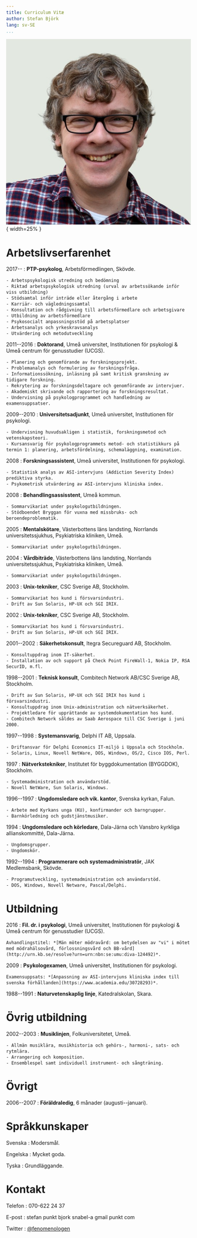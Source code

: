 ```yaml
---
title: Curriculum Vitæ
author: Stefan Björk
lang: sv-SE
...
```


![](images/photo.jpg){ width=25% }


# Arbetslivserfarenhet

2017--
:   **PTP-psykolog**, Arbetsförmedlingen, Skövde.

    - Arbetspsykologisk utredning och bedömning
    - Riktad arbetspsykologisk utredning (urval av arbetssökande inför viss utbildning)
    - Stödsamtal inför inträde eller återgång i arbete
    - Karriär- och vägledningssamtal
    - Konsultation och rådgivning till arbetsförmedlare och arbetsgivare
    - Utbildning av arbetsförmedlare
    - Psykosocialt anpassningsstöd på arbetsplatser
    - Arbetsanalys och yrkeskravsanalys
    - Utvärdering och metodutveckling

2011--2016
:   **Doktorand**, Umeå universitet, Institutionen för psykologi & Umeå centrum för genusstudier (UCGS).

    - Planering och genomförande av forskningsprojekt.
    - Problemanalys och formulering av forskningsfråga.
    - Informationssökning, inläsning på samt kritisk granskning av tidigare forskning.
    - Rekrytering av forskningsdeltagare och genomförande av intervjuer.
    - Akademiskt skrivande och rapportering av forskningsresultat.
    - Undervisning på psykologprogrammet och handledning av examensuppsatser.

2009--2010
:   **Universitetsadjunkt**, Umeå universitet, Institutionen för psykologi.

    - Undervisning huvudsakligen i statistik, forskningsmetod och vetenskapsteori.
    - Kursansvarig för psykologprogrammets metod- och statistikkurs på termin 1: planering, arbetsfördelning, schemaläggning, examination.

2008
:   **Forskningsassistent**, Umeå universitet, Institutionen för psykologi.

    - Statistisk analys av ASI-intervjuns (Addiction Severity Index) prediktiva styrka.
    - Psykometrisk utvärdering av ASI-intervjuns kliniska index.

2008
:   **Behandlingsassisstent**, Umeå kommun.

    - Sommarvikariat under psykologutbildningen.
    - Stödboendet Bryggan för vuxna med missbruks- och beroendeproblematik.

2005
:   **Mentalskötare**, Västerbottens läns landsting, Norrlands universitetssjukhus, Psykiatriska kliniken, Umeå.

    - Sommarvikariat under psykologutbildningen.

2004
:   **Vårdbiträde**, Västerbottens läns landsting, Norrlands universitetssjukhus, Psykiatriska kliniken, Umeå.

    - Sommarvikariat under psykologutbildningen.

2003
:   **Unix-tekniker**, CSC Sverige AB, Stockholm.

    - Sommarvikariat hos kund i försvarsindustri.
    - Drift av Sun Solaris, HP-UX och SGI IRIX.

2002
:   **Unix-tekniker**, CSC Sverige AB, Stockholm.

    - Sommarvikariat hos kund i försvarsindustri.
    - Drift av Sun Solaris, HP-UX och SGI IRIX.

2001--2002
:   **Säkerhetskonsult**, Itegra Secureguard AB, Stockholm.

    - Konsultuppdrag inom IT-säkerhet.
    - Installation av och support på Check Point FireWall-1, Nokia IP, RSA SecurID, m.fl.

1998--2001
:   **Teknisk konsult**, Combitech Network AB/CSC Sverige AB, Stockholm.

    - Drift av Sun Solaris, HP-UX och SGI IRIX hos kund i försvarsindustri.
    - Konsultuppdrag inom Unix-administration och nätverksäkerhet.
    - Projektledare för upprättande av systemdokumentation hos kund.
    - Combitech Network såldes av Saab Aerospace till CSC Sverige i juni 2000.

1997--1998
:   **Systemansvarig**, Delphi IT AB, Uppsala.

    - Driftansvar för Delphi Economics IT-miljö i Uppsala och Stockholm.
    - Solaris, Linux, Novell NetWare, DOS, Windows, OS/2, Cisco IOS, Perl.

1997
:   **Nätverkstekniker**, Institutet för byggdokumentation (BYGGDOK), Stockholm.

    - Systemadministration och användarstöd.
    - Novell NetWare, Sun Solaris, Windows.

1996--1997
:   **Ungdomsledare och vik. kantor**, Svenska kyrkan, Falun.

    - Arbete med Kyrkans unga (KU), konfirmander och barngrupper.
    - Barnkörledning och gudstjänstmusiker.

1994
:   **Ungdomsledare och körledare**, Dala-Järna och Vansbro kyrkliga allianskommitté, Dala-Järna.

    - Ungdomsgrupper.
    - Ungdomskör.

1992--1994
:   **Programmerare och systemadministratör**, JAK Medlemsbank, Skövde.

    - Programutveckling, systemadministration och användarstöd.
    - DOS, Windows, Novell Netware, Pascal/Delphi.

# Utbildning

2016
:   **Fil. dr. i psykologi**, Umeå universitet, Institutionen för psykologi & Umeå centrum för genusstudier (UCGS).

    Avhandlingstitel: *[Män möter mödravård: om betydelsen av "vi" i mötet med mödrahälsovård, förlossningsvård och BB-vård](http://urn.kb.se/resolve?urn=urn:nbn:se:umu:diva-124492)*.

2009
:   **Psykologexamen**, Umeå universitet, Institutionen för psykologi.

    Examensuppsats: *[Anpassning av ASI-intervjuns kliniska index till svenska förhållanden](https://www.academia.edu/30728293)*.

1988--1991
:   **Naturvetenskaplig linje**, Katedralskolan, Skara.

# Övrig utbildning

2002--2003
:   **Musiklinjen**, Folkuniversitetet, Umeå.

    - Allmän musiklära, musikhistoria och gehörs-, harmoni-, sats- och rytmlära.
    - Arrangering och komposition.
    - Ensemblespel samt individuell instrument- och sångträning.

# Övrigt

2006--2007
:   **Föräldraledig**, 6 månader (augusti--januari).

# Språkkunskaper

Svenska
:   Modersmål.

Engelska
:   Mycket goda.

Tyska
:   Grundläggande.

# Kontakt

Telefon
:   070-622 24 37

E-post
:   stefan punkt bjork snabel-a gmail punkt com

Twitter
:   [\@fenomenologen](https://twitter.com/fenomenologen)

